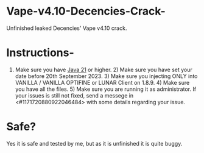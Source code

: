 # Vape-v4.10-Decencies-Crack-
Unfinished leaked Decencies' Vape v4.10 crack.

# Instructions-
1) Make sure you have [Java 21](https://www.oracle.com/java/technologies/downloads/#jdk21-windows) or higher. 2) Make sure you have set your date before 20th September 2023. 3) Make sure you injecting ONLY into VANILLA / VANILLA OPTIFINE or LUNAR Client on 1.8.9. 4) Make sure you have all the files. 5) Make sure you are running it as administrator. If your issues is still not fixed, send a messege in <#1171720880922046484> with some details regarding your issue.

# Safe?
Yes it is safe and tested by me, but as it is unfinished it is quite buggy.
